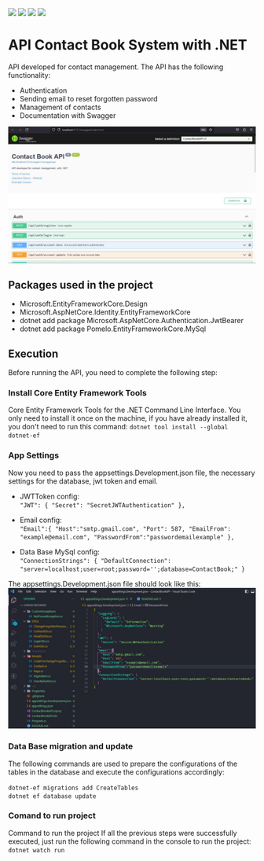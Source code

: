 <div>
  <img src="https://img.shields.io/badge/.NET-512BD4?style=for-the-badge&logo=dotnet&logoColor=white" />
  <img src="https://img.shields.io/badge/MySQL-005C84?style=for-the-badge&logo=mysql&logoColor=white" />
  <img src="https://img.shields.io/badge/JWT-000000?style=for-the-badge&logo=JSON%20web%20tokens&logoColor=white"/>
  <img src="https://img.shields.io/badge/json-5E5C5C?style=for-the-badge&logo=json&logoColor=white"/>
</div>

# API Contact Book System with .NET

API developed for contact management. The API has the following functionality:
- Authentication
- Sending email to reset forgotten password
- Management of contacts
- Documentation with Swagger

<img src="./Prints/Screenshot_2.jpg" />

## Packages used in the project
- Microsoft.EntityFrameworkCore.Design<br/>
- Microsoft.AspNetCore.Identity.EntityFrameworkCore<br/>
- dotnet add package Microsoft.AspNetCore.Authentication.JwtBearer<br/>
- dotnet add package Pomelo.EntityFrameworkCore.MySql<br/>

## Execution
Before running the API, you need to complete the following step:

### Install Core Entity Framework Tools
Core Entity Framework Tools for the .NET Command Line Interface. You only need to install it once on the machine,
if you have already installed it, you don't need to run this command:
`dotnet tool install --global dotnet-ef`<br/>

### App Settings
Now you need to pass the appsettings.Development.json file,
the necessary settings for the database, jwt token and email.

- JWTToken config:<br/>
  `"JWT": {
    "Secret": "SecretJWTAuthentication"
},`
 <p/>

- Email config:<br/>
  `"Email":{
    "Host":"smtp.gmail.com",
    "Port": 587,
    "EmailFrom": "example@email.com",
    "PasswordFrom":"passwordemailexample"
},`
<p/>

- Data Base MySql config:<br/>
  `"ConnectionStrings": {
    "DefaultConnection": "server=localhost;user=root;password='';database=ContactBook;"
    }`

<p/>

The appsettings.Development.json file should look like this:
<img src="./Prints/Screenshot_1.jpg" />

### Data Base migration and update
The following commands are used to prepare the configurations of the
tables in the database and execute the configurations accordingly:

`dotnet-ef migrations add CreateTables`<br/>
`dotnet ef database update`

### Comand to run project
Command to run the project If all the previous steps were successfully executed,
just run the following command in the console to run the project:<br/>
`dotnet watch run`
